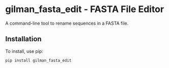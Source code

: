 # gilman_fasta_edit - FASTA File Editor

A command-line tool to rename sequences in a FASTA file.

## Installation

To install, use pip:

```bash
pip install gilman_fasta_edit
